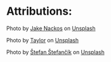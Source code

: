 # Attributions:

Photo by <a href="https://unsplash.com/@jakenackos?utm_content=creditCopyText&utm_medium=referral&utm_source=unsplash">Jake Nackos</a> on <a href="https://unsplash.com/photos/woman-in-white-crew-neck-shirt-smiling-IF9TK5Uy-KI?utm_content=creditCopyText&utm_medium=referral&utm_source=unsplash">Unsplash</a>

Photo by <a href="https://unsplash.com/@xoutcastx?utm_content=creditCopyText&utm_medium=referral&utm_source=unsplash">Taylor</a> on <a href="https://unsplash.com/photos/man-standing-in-front-of-window-8Vt2haq8NSQ?utm_content=creditCopyText&utm_medium=referral&utm_source=unsplash">Unsplash</a>

Photo by <a href="https://unsplash.com/@cikstefan?utm_content=creditCopyText&utm_medium=referral&utm_source=unsplash">Štefan Štefančík</a> on <a href="https://unsplash.com/photos/smiling-woman-wearing-white-and-black-pinstriped-collared-top-QXevDflbl8A?utm_content=creditCopyText&utm_medium=referral&utm_source=unsplash">Unsplash</a>
